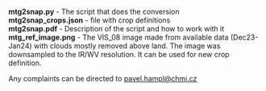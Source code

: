<b>mtg2snap.py</b> - The script that does the conversion<br>
<b>mtg2snap_crops.json</b> - file with crop definitions<br>
<b>mtg2snap.pdf</b> - Description of the script and how to work with it<br>
<b>mtg_ref_image.png</b> - The VIS_08 image made from available data (Dec23-Jan24) with clouds mostly removed above land. The image was downsampled to the IR/WV resolution. It can be used for new crop definition.

Any complaints can be directed to pavel.hampl@chmi.cz
